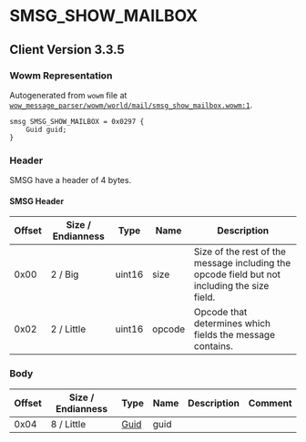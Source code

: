 # SMSG_SHOW_MAILBOX

## Client Version 3.3.5

### Wowm Representation

Autogenerated from `wowm` file at [`wow_message_parser/wowm/world/mail/smsg_show_mailbox.wowm:1`](https://github.com/gtker/wow_messages/tree/main/wow_message_parser/wowm/world/mail/smsg_show_mailbox.wowm#L1).
```rust,ignore
smsg SMSG_SHOW_MAILBOX = 0x0297 {
    Guid guid;
}
```
### Header

SMSG have a header of 4 bytes.

#### SMSG Header

| Offset | Size / Endianness | Type   | Name   | Description |
| ------ | ----------------- | ------ | ------ | ----------- |
| 0x00   | 2 / Big           | uint16 | size   | Size of the rest of the message including the opcode field but not including the size field.|
| 0x02   | 2 / Little        | uint16 | opcode | Opcode that determines which fields the message contains.|

### Body

| Offset | Size / Endianness | Type | Name | Description | Comment |
| ------ | ----------------- | ---- | ---- | ----------- | ------- |
| 0x04 | 8 / Little | [Guid](../types/packed-guid.md) | guid |  |  |

